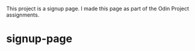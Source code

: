 This project is a signup page. I made this page as part of the Odin Project assignments.

# signup-page